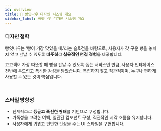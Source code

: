 ```yaml
---
id: overview
title: 🥐 빵잇나우 디자인 시스템 개요
sidebar_label: 빵잇나우 디자인 시스템 개요
---
```


### 디자인 철학

빵잇나우는 ‘빵이 가장 맛있을 때.’라는 슬로건을 바탕으로, 사용자가 갓 구운 빵을 놓치지 않고 만날 수 있도록 **따뜻하고 실용적인 연결 경험**을 제공합니다.

고고객이 가장 따뜻할 때 빵을 만날 수 있도록 돕는 서비스인 만큼, 사용자 인터페이스 전반에 부드럽고 폭신한 감성을 담았습니다. 복잡하지 않고 직관적이며, 누구나 편하게 사용할 수 있는 것이 핵심입니다.

<br/>

### 스타일 방향성

* 전체적으로 **둥글고 폭신한 형태**를 기반으로 구성합니다.
* 가독성을 고려한 여백, 일관된 컴포넌트 구성, 직관적인 시각 흐름을 유지합니다.  
* 사용자에게 귀엽고 편안한 인상을 주는 UI 스타일을 구현합니다.